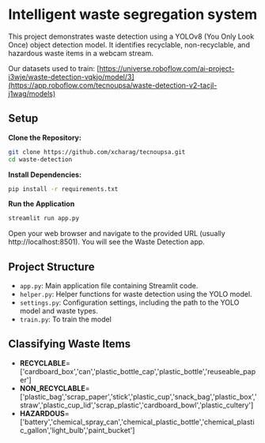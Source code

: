 # Intelligent waste segregation system
This project demonstrates waste detection using a YOLOv8 (You Only Look Once) object detection model. It identifies recyclable, non-recyclable, and hazardous waste items in a webcam stream.

Our datasets used to train:
[https://universe.roboflow.com/ai-project-i3wje/waste-detection-vqkjo/model/3](https://app.roboflow.com/tecnoupsa/waste-detection-v2-tacjl-j1wag/models)

## Setup

**Clone the Repository:**
```bash
git clone https://github.com/xcharag/tecnoupsa.git
cd waste-detection
```
**Install Dependencies:**
```bash
pip install -r requirements.txt
```
**Run the Application**
```bash
streamlit run app.py
```
Open your web browser and navigate to the provided URL (usually http://localhost:8501). You will see the Waste Detection app.

## Project Structure

- `app.py`: Main application file containing Streamlit code.
- `helper.py`: Helper functions for waste detection using the YOLO model.
- `settings.py`: Configuration settings, including the path to the YOLO model and waste types.
- `train.py`: To train the model

## Classifying Waste Items

- **RECYCLABLE**=['cardboard_box','can','plastic_bottle_cap','plastic_bottle','reuseable_paper']
- **NON_RECYCLABLE**=['plastic_bag','scrap_paper','stick','plastic_cup','snack_bag','plastic_box','straw','plastic_cup_lid','scrap_plastic','cardboard_bowl','plastic_cultery']
- **HAZARDOUS**=['battery','chemical_spray_can','chemical_plastic_bottle','chemical_plastic_gallon','light_bulb','paint_bucket']
